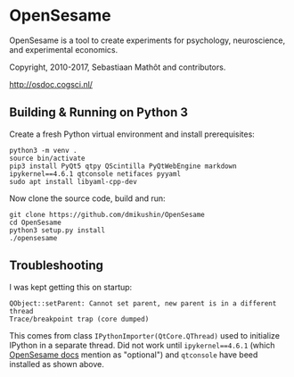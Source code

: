 # OpenSesame

OpenSesame is a tool to create experiments for psychology, neuroscience, and experimental economics.

Copyright, 2010-2017, Sebastiaan Mathôt and contributors.

http://osdoc.cogsci.nl/

## Building & Running on Python 3

Create a fresh Python virtual environment and install prerequisites:

```
python3 -m venv .
source bin/activate
pip3 install PyQt5 qtpy QScintilla PyQtWebEngine markdown ipykernel==4.6.1 qtconsole netifaces pyyaml
sudo apt install libyaml-cpp-dev
```

Now clone the source code, build and run:

```
git clone https://github.com/dmikushin/OpenSesame
cd OpenSesame
python3 setup.py install
./opensesame
```

## Troubleshooting

I was kept getting this on startup:

```
QObject::setParent: Cannot set parent, new parent is in a different thread
Trace/breakpoint trap (core dumped)
```

This comes from class `IPythonImporter(QtCore.QThread)` used to initialize IPython in a separate thread. Did not work until `ipykernel==4.6.1` (which [OpenSesame docs](https://osdoc.cogsci.nl/3.2/dev/fromsource/) mention as "optional") and `qtconsole` have beed installed as shown above.

